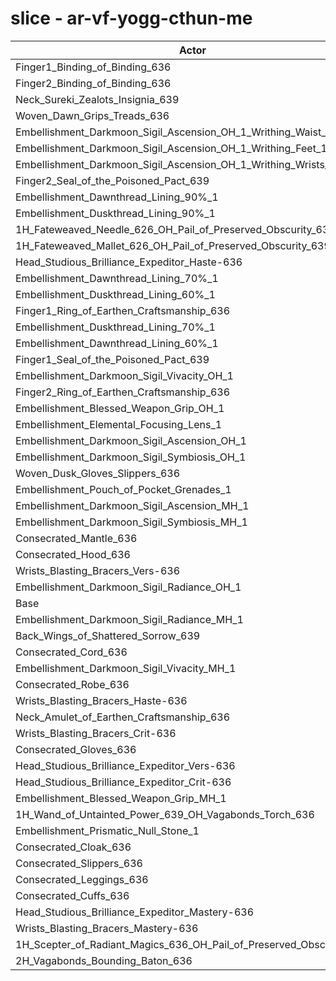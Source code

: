 # slice - ar-vf-yogg-cthun-me
| Actor | DPS | Increase |
|---|:---:|:---:|
|Finger1_Binding_of_Binding_636|1385158|1.52%|
|Finger2_Binding_of_Binding_636|1381010|1.21%|
|Neck_Sureki_Zealots_Insignia_639|1380788|1.20%|
|Woven_Dawn_Grips_Treads_636|1379622|1.11%|
|Embellishment_Darkmoon_Sigil_Ascension_OH_1_Writhing_Waist_1|1376887|0.91%|
|Embellishment_Darkmoon_Sigil_Ascension_OH_1_Writhing_Feet_1|1376166|0.86%|
|Embellishment_Darkmoon_Sigil_Ascension_OH_1_Writhing_Wrists_1|1374810|0.76%|
|Finger2_Seal_of_the_Poisoned_Pact_639|1374492|0.74%|
|Embellishment_Dawnthread_Lining_90%_1|1374320|0.72%|
|Embellishment_Duskthread_Lining_90%_1|1374265|0.72%|
|1H_Fateweaved_Needle_626_OH_Pail_of_Preserved_Obscurity_639|1372181|0.57%|
|1H_Fateweaved_Mallet_626_OH_Pail_of_Preserved_Obscurity_639|1371176|0.49%|
|Head_Studious_Brilliance_Expeditor_Haste-636|1370721|0.46%|
|Embellishment_Dawnthread_Lining_70%_1|1370577|0.45%|
|Embellishment_Duskthread_Lining_60%_1|1370270|0.43%|
|Finger1_Ring_of_Earthen_Craftsmanship_636|1369679|0.38%|
|Embellishment_Duskthread_Lining_70%_1|1369641|0.38%|
|Embellishment_Dawnthread_Lining_60%_1|1369426|0.36%|
|Finger1_Seal_of_the_Poisoned_Pact_639|1369402|0.36%|
|Embellishment_Darkmoon_Sigil_Vivacity_OH_1|1369060|0.34%|
|Finger2_Ring_of_Earthen_Craftsmanship_636|1368798|0.32%|
|Embellishment_Blessed_Weapon_Grip_OH_1|1368654|0.31%|
|Embellishment_Elemental_Focusing_Lens_1|1368154|0.27%|
|Embellishment_Darkmoon_Sigil_Ascension_OH_1|1367431|0.22%|
|Embellishment_Darkmoon_Sigil_Symbiosis_OH_1|1367185|0.20%|
|Woven_Dusk_Gloves_Slippers_636|1366953|0.18%|
|Embellishment_Pouch_of_Pocket_Grenades_1|1366825|0.17%|
|Embellishment_Darkmoon_Sigil_Ascension_MH_1|1366671|0.16%|
|Embellishment_Darkmoon_Sigil_Symbiosis_MH_1|1366485|0.15%|
|Consecrated_Mantle_636|1366069|0.12%|
|Consecrated_Hood_636|1365264|0.06%|
|Wrists_Blasting_Bracers_Vers-636|1365164|0.05%|
|Embellishment_Darkmoon_Sigil_Radiance_OH_1|1364701|0.02%|
|Base|1364452|0.00%|
|Embellishment_Darkmoon_Sigil_Radiance_MH_1|1364358|-0.01%|
|Back_Wings_of_Shattered_Sorrow_639|1364140|-0.02%|
|Consecrated_Cord_636|1363845|-0.04%|
|Embellishment_Darkmoon_Sigil_Vivacity_MH_1|1363812|-0.05%|
|Consecrated_Robe_636|1363711|-0.05%|
|Wrists_Blasting_Bracers_Haste-636|1363563|-0.07%|
|Neck_Amulet_of_Earthen_Craftsmanship_636|1363496|-0.07%|
|Wrists_Blasting_Bracers_Crit-636|1363397|-0.08%|
|Consecrated_Gloves_636|1363318|-0.08%|
|Head_Studious_Brilliance_Expeditor_Vers-636|1363247|-0.09%|
|Head_Studious_Brilliance_Expeditor_Crit-636|1363104|-0.10%|
|Embellishment_Blessed_Weapon_Grip_MH_1|1362966|-0.11%|
|1H_Wand_of_Untainted_Power_639_OH_Vagabonds_Torch_636|1362705|-0.13%|
|Embellishment_Prismatic_Null_Stone_1|1362659|-0.13%|
|Consecrated_Cloak_636|1361778|-0.20%|
|Consecrated_Slippers_636|1361595|-0.21%|
|Consecrated_Leggings_636|1361555|-0.21%|
|Consecrated_Cuffs_636|1361125|-0.24%|
|Head_Studious_Brilliance_Expeditor_Mastery-636|1361096|-0.25%|
|Wrists_Blasting_Bracers_Mastery-636|1361011|-0.25%|
|1H_Scepter_of_Radiant_Magics_636_OH_Pail_of_Preserved_Obscurity_639|1358463|-0.44%|
|2H_Vagabonds_Bounding_Baton_636|1356712|-0.57%|
